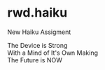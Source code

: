   # rwd.haiku
New Haiku Assigment

<head>
  The Device is Strong<br>
  With a Mind of It's Own Making<br>
  The Future is NOW<br>
</head>


